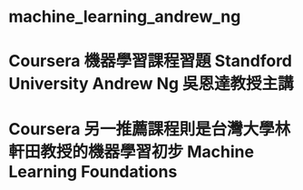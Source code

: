 # machine_learning_andrew_ng
# Coursera 機器學習課程習題 Standford University Andrew Ng 吳恩達教授主講
# Coursera 另一推薦課程則是台灣大學林軒田教授的機器學習初步 Machine Learning Foundations
